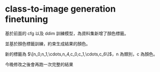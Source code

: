 # class-to-image generation finetuning

基於前面的 cfg 以及 ddim 訓練模型，為資料集新增了顏色標籤。

並基於顏色標籤訓練，約束生成結果的顏色。

新的標籤為 $\[n_0,n_1,\cdots,n_4,c_0,c_1,\cdots,c_6\]$，n 為類別，c 為顏色。

今晚修改之後會再跑一次完整的結果
